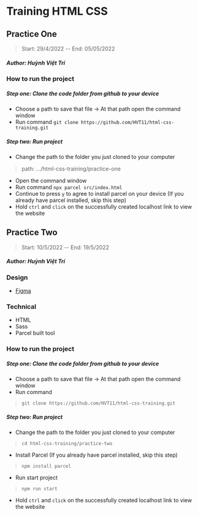 # Training HTML CSS
## Practice One
>Start: 29/4/2022 -- End: 05/05/2022
##### Author: Huỳnh Việt Trí

### How to run the project

##### Step one: **Clone the code folder from github to your device**
- Choose a path to save that file -> At that path open the command window  
- Run command `git clone https://github.com/HVT11/html-css-training.git`  
##### Step two: **Run project**
- Change the path to the folder you just cloned to your computer
> path: .../html-css-training/practice-one
- Open the command window
- Run command `npx parcel src/index.html`
- Continue to press `y` to agree to install parcel on your device (If you already have parcel installed, skip this step)
- Hold `ctrl` and `click` on the successfully created localhost link to view the website

## Practice Two
>Start: 10/5/2022 -- End: 19/5/2022
##### Author: Huỳnh Việt Trí
### Design
- [Figma](https://www.figma.com/file/EWmzcVkd7qbP5Nf7iMvuqP/Trafalgar-Landing-Page?node-id=0%3A1)
### Technical
- HTML
- Sass
- Parcel built tool
### How to run the project

##### Step one: **Clone the code folder from github to your device**
- Choose a path to save that file -> At that path open the command window  
- Run command 
>`git clone https://github.com/HVT11/html-css-training.git`  
##### Step two: **Run project**
- Change the path to the folder you just cloned to your computer 
>`cd html-css-training/practice-two`
- Install Parcel (If you already have parcel installed, skip this step)
>`npm install parcel`
- Run start project
> `npm run start`
- Hold `ctrl` and `click` on the successfully created localhost link to view the website
